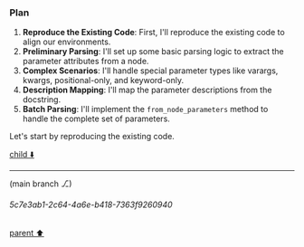 ### Plan

1. **Reproduce the Existing Code**: First, I'll reproduce the existing code to align our environments.
2. **Preliminary Parsing**: I'll set up some basic parsing logic to extract the parameter attributes from a node.
3. **Complex Scenarios**: I'll handle special parameter types like varargs, kwargs, positional-only, and keyword-only.
4. **Description Mapping**: I'll map the parameter descriptions from the docstring.
5. **Batch Parsing**: I'll implement the `from_node_parameters` method to handle the complete set of parameters.

Let's start by reproducing the existing code.

[child ⬇️](#5c7e3ab1-2c64-4a6e-b418-7363f9260940)

---

(main branch ⎇)
###### 5c7e3ab1-2c64-4a6e-b418-7363f9260940
[parent ⬆️](#2d0f4f28-0afe-4c68-beb4-144b8ebf1878)
